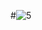 #![5](https://user-images.githubusercontent.com/108053364/188958255-34af3b2c-61dd-4be0-9da8-853d6a18b46a.jpg)
